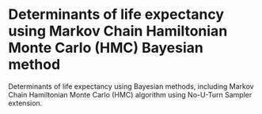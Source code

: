 # Determinants of life expectancy using Markov Chain Hamiltonian Monte Carlo (HMC) Bayesian method
Determinants of life expectancy using Bayesian methods, including Markov Chain Hamiltonian Monte Carlo (HMC) algorithm using No-U-Turn Sampler extension.
